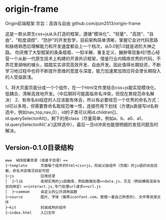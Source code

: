 # origin-frame
Origin前端框架
宗旨：高效与自由
github.com/pzn2513/origin-frame

这是一款从原生css+js从头打造的框架，遵循"模块化"、"轻量"、"高效"、"自由"、"粒度调控"、"防护"的开发哲学，目前架构简单清晰，掌握它会对代码思路和脉络熟悉后理解能力和开发速度都会上一个档次，从0.0到1.0就是进阶大神之路。
你厌倦了大型框架的条条框框、一知半解、重复定义、臃肿等现象吗?悉心经营一个从新一代原生技术上构建的开源共识框架，借鉴行业内精炼优秀的代码，不弄花里胡哨的噱头，踏踏实实讲究高效开发、自由开发。因此值得长期投资，不断学习地过程中也将不断提升思维的宽度与深度，能力加速累加效应将会使长期投入的人受益匪浅。

1、将大页面页面分成一个个组件，在一个html文件里结合css+js能实现模块化、低耦合、清晰高效地开发。（中后期将可能面临命名冲突，但现在靠规范命名解决）
2、有命名纠结症的人应该能有体会，所以有必要规范一个优秀的命名方式：id可以多用，但需要靠命名取规范唯一性，连接符用下划线（方便js直接写id名称选中，例如nav_top,nav_0），id的子类可以用id.children[]、id.querySelectorAll()，剩下的用class（尽量简单，例如a、b、a0、a1，id.querySelectorAll('.a')这样选中），最后一旦id冲突也能很明细的发现问题及时解决。

## Version-0.1.0目录结构

~~~
www  WEB部署目录（或者子目录）==
├─template      页面每个组件的html+css+js，将由父级组件（页面）的js组织动态加载，命名冲突情况目前可控
├─js            应用目录
│  ├─lib        高频实用的js函数库，例如数据处理=>data.js，交互（例如模板渲染与双向绑定）=>interact.js,专门处理url请求=>url.js
│  ├─commom     自定义的公共调用函数
├─source        图片、字体（推荐iconfont.com，管理一套自己熟悉的）、文件等资源文件
├─kit           封装成熟的组件
├─index.html    入口文件
~~~
